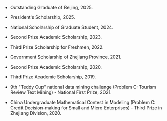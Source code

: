 - Outstanding Graduate of Beijing, 2025. 

- President's Scholarship, 2025.

- National Scholarship of Graduate Student, 2024.

- Second Prize Academic Scholarship, 2023.

- Third Prize Scholarship for Freshmen, 2022.

- Government Scholarship of Zhejiang Province, 2021.

- Second Prize Academic Scholarship, 2020.

- Third Prize Academic Scholarship, 2019.

- 9th "Teddy Cup" national data mining challenge (Problem C: Tourism Review Text Mining) - National First Prize, 2021.

- China Undergraduate Mathematical Contest in Modeling (Problem C: Credit Decision-making for Small and Micro Enterprises) - Third Prize in Zhejiang Division, 2020.